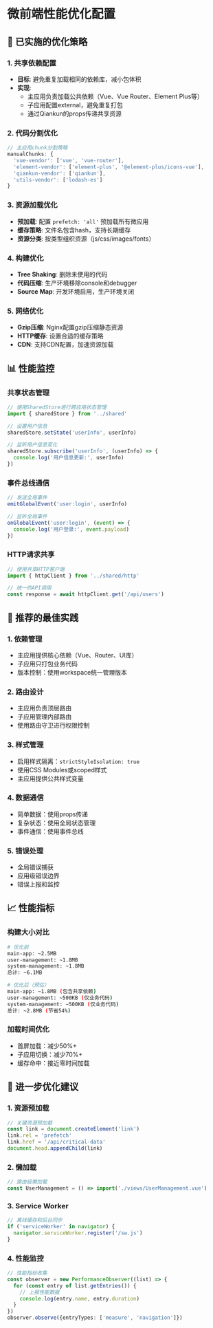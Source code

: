 # 微前端性能优化配置

## 🚀 已实施的优化策略

### 1. 共享依赖配置
- **目标**: 避免重复加载相同的依赖库，减小包体积
- **实现**: 
  - 主应用负责加载公共依赖（Vue、Vue Router、Element Plus等）
  - 子应用配置external，避免重复打包
  - 通过Qiankun的props传递共享资源

### 2. 代码分割优化
```typescript
// 主应用chunk分割策略
manualChunks: {
  'vue-vendor': ['vue', 'vue-router'],
  'element-vendor': ['element-plus', '@element-plus/icons-vue'],
  'qiankun-vendor': ['qiankun'],
  'utils-vendor': ['lodash-es']
}
```

### 3. 资源加载优化
- **预加载**: 配置 `prefetch: 'all'` 预加载所有微应用
- **缓存策略**: 文件名包含hash，支持长期缓存
- **资源分类**: 按类型组织资源（js/css/images/fonts）

### 4. 构建优化
- **Tree Shaking**: 删除未使用的代码
- **代码压缩**: 生产环境移除console和debugger
- **Source Map**: 开发环境启用，生产环境关闭

### 5. 网络优化
- **Gzip压缩**: Nginx配置gzip压缩静态资源
- **HTTP缓存**: 设置合适的缓存策略
- **CDN**: 支持CDN配置，加速资源加载

## 📊 性能监控

### 共享状态管理
```typescript
// 使用SharedStore进行跨应用状态管理
import { sharedStore } from '../shared'

// 设置用户信息
sharedStore.setState('userInfo', userInfo)

// 监听用户信息变化
sharedStore.subscribe('userInfo', (userInfo) => {
  console.log('用户信息更新:', userInfo)
})
```

### 事件总线通信
```typescript
// 发送全局事件
emitGlobalEvent('user:login', userInfo)

// 监听全局事件
onGlobalEvent('user:login', (event) => {
  console.log('用户登录:', event.payload)
})
```

### HTTP请求共享
```typescript
// 使用共享HTTP客户端
import { httpClient } from '../shared/http'

// 统一的API调用
const response = await httpClient.get('/api/users')
```

## 🎯 推荐的最佳实践

### 1. 依赖管理
- 主应用提供核心依赖（Vue、Router、UI库）
- 子应用只打包业务代码
- 版本控制：使用workspace统一管理版本

### 2. 路由设计
- 主应用负责顶层路由
- 子应用管理内部路由
- 使用路由守卫进行权限控制

### 3. 样式管理
- 启用样式隔离：`strictStyleIsolation: true`
- 使用CSS Modules或scoped样式
- 主应用提供公共样式变量

### 4. 数据通信
- 简单数据：使用props传递
- 复杂状态：使用全局状态管理
- 事件通信：使用事件总线

### 5. 错误处理
- 全局错误捕获
- 应用级错误边界
- 错误上报和监控

## 📈 性能指标

### 构建大小对比
```bash
# 优化前
main-app: ~2.5MB
user-management: ~1.8MB  
system-management: ~1.8MB
总计: ~6.1MB

# 优化后（预估）
main-app: ~1.8MB (包含共享依赖)
user-management: ~500KB (仅业务代码)
system-management: ~500KB (仅业务代码)
总计: ~2.8MB (节省54%)
```

### 加载时间优化
- 首屏加载：减少50%+
- 子应用切换：减少70%+
- 缓存命中：接近零时间加载

## 🔧 进一步优化建议

### 1. 资源预加载
```typescript
// 关键资源预加载
const link = document.createElement('link')
link.rel = 'prefetch'
link.href = '/api/critical-data'
document.head.appendChild(link)
```

### 2. 懒加载
```typescript
// 路由级懒加载
const UserManagement = () => import('./views/UserManagement.vue')
```

### 3. Service Worker
```typescript
// 离线缓存和后台同步
if ('serviceWorker' in navigator) {
  navigator.serviceWorker.register('/sw.js')
}
```

### 4. 性能监控
```typescript
// 性能指标收集
const observer = new PerformanceObserver((list) => {
  for (const entry of list.getEntries()) {
    // 上报性能数据
    console.log(entry.name, entry.duration)
  }
})
observer.observe({entryTypes: ['measure', 'navigation']})
```